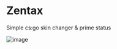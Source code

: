 # Zentax
Simple cs:go skin changer &amp; prime status

![image](https://user-images.githubusercontent.com/82985068/115828809-7c7d0e80-a40e-11eb-9ba2-c3745dbbacd6.png)
